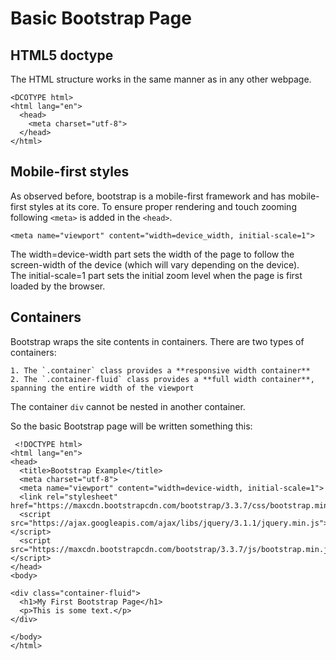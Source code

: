 # Basic Bootstrap Page

## HTML5 doctype

The HTML structure works in the same manner as in any other webpage.


```
<DCOTYPE html>
<html lang="en">
  <head>
    <meta charset="utf-8">
  </head>
</html>
```

## Mobile-first styles

As observed before, bootstrap is a mobile-first framework and has mobile-first styles at its core. To ensure proper rendering and touch zooming
following `<meta>` is added in the `<head>`.

`<meta name="viewport" content="width=device_width, initial-scale=1">`

The width=device-width part sets the width of the page to follow the screen-width of the device (which will vary depending on the device).  
The initial-scale=1 part sets the initial zoom level when the page is first loaded by the browser.

## Containers

Bootstrap wraps the site contents in containers. There are two types of containers:  
  
	1. The `.container` class provides a **responsive width container**
	2. The `.container-fluid` class provides a **full width container**, spanning the entire width of the viewport

The container `div` cannot be nested in another container.

So the basic Bootstrap page will be written something this:
```
 <!DOCTYPE html>
<html lang="en">
<head>
  <title>Bootstrap Example</title>
  <meta charset="utf-8">
  <meta name="viewport" content="width=device-width, initial-scale=1">
  <link rel="stylesheet" href="https://maxcdn.bootstrapcdn.com/bootstrap/3.3.7/css/bootstrap.min.css">
  <script src="https://ajax.googleapis.com/ajax/libs/jquery/3.1.1/jquery.min.js"></script>
  <script src="https://maxcdn.bootstrapcdn.com/bootstrap/3.3.7/js/bootstrap.min.js"></script>
</head>
<body>

<div class="container-fluid">
  <h1>My First Bootstrap Page</h1>
  <p>This is some text.</p>
</div>

</body>
</html>
```
